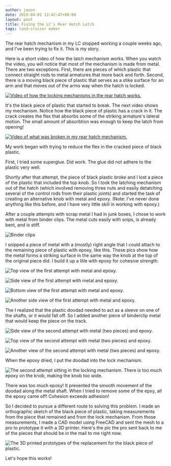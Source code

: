 ```yaml
---
author: jason
date: 2019-04-01 13:42:47+00:00
layout: post
title: Fixing the LC's Rear Hatch Latch
tags: land-cruiser maker
---
```


The rear hatch mechanism in my LC stopped working a couple weeks ago, and I've been trying to fix it.  This is my story.

Here is a short video of how the latch mechanism works.  When you watch the video, you will notice that most of the mechanism is made from metal.  There are two exceptions.  First, there are pieces of which plastic that connect straight rods to metal armatures that more back and forth.  Second, there is a moving black piece of plastic that serves as a stike surface for an arm and that moves out of the arms way when the hatch is locked.

[![Video of how the locking mechanisms in the rear hatch works.](http://i3.ytimg.com/vi/ax2ErZWEljY/hqdefault.jpg)](https://youtu.be/ax2ErZWEljY)

It's the black piece of plastic that started to break.  The next video shows my mechanism.  Notice how the black piece of plastic has a crack in it.  The crack creates the flex that absorbs some of the striking armature's lateral motion.  The small amount of absorbtion was enough to keep the latch from opening!

[![Video of what was broken in my rear hatch mechanism.](http://i3.ytimg.com/vi/8NzyHHsZVJg/maxresdefault.jpg)](https://www.youtube.com/watch?v=8NzyHHsZVJg)

My work began with trying to reduce the flex in the cracked piece of black plastic.

First, I tried some superglue.  Did work.  The glue did not adhere to the plastic very well.

Shortly after that attempt, the piece of black plastic broke and I lost a piece of the plastic that included the top knob.  So I took the latching mechanism out of the hatch (which involved removing three nuts and easily detatching several of the control rods from their plastic joints) and started the task of creating an alternative knob with metal and epoxy.  (Note:  I've never done anything like this before, and I have very little skill in working with epoxy.)

After a couple attempts with scrap metal I had in junk boxes, I chose to work with metal from binder clips.  The metal cuts easily with snips, is already bent, and is stiff.

![Binder clips](/assets/images/binderclips.png)



I snipped a piece of metal with a (mostly) right angle that I could attach to the remaining piece of plastic with epoxy, like this.  These pics show how the metal forms a striking surface in the same way the knob at the top of the original piece did.  I build it up a litle with epoxy for cohesive strength.

![Top view of the first attempt with metal and epoxy.](/assets/images/doodad-addedmetal1-cropped.png)

![Side view of the first attempt with metal and epoxy.](/assets/images/doodad-addedmetal2-cropped.png)

![Bottom view of the first attempt with metal and epoxy.](/assets/images/doodad-addedmetal3-cropped.png)

![Another side view of the first attempt with metal and epoxy.](/assets/images/doodad-addedmetal4-cropped.png)

The I realized that the plastic doodad needed to act as a sleeve on one of the shafts, or it would fall off.  So I added another piece of binderclip metal that would keep the piece on the track.

![Side view of the second attempt with metal (two pieces) and epoxy.](/assets/images/doodad-addedepoxy1-cropped.png)

![Top view of the second attempt with metal (two pieces) and epoxy.](/assets/images/doodad-addedepoxy2-cropped.png)

![Another view of the second attempt with metal (two pieces) and epoxy.](/assets/images/dodad-pic1.png)

When the epoxy dried, I put the doodad into the lock mechanism.

![The second attempt sitting in the locking mechanism.  There is too much epoxy on the knob, making the knob too wide.](/assets/images/doodad-in-mechanism.png)

There was too much epoxy!  It prevented the smooth movement of the doodad along the metal shaft.  When I tried to remove some of the epxy, all the epoxy came off!  Cohesion exceeds adhesion!

So I decided to pursue a different route to solving this problem.  I made an orthographic sketch of the black piece of plastic, taking measurements from the piece that remained and from the lock mechanism.  From those measurements, I made a CAD model using FreeCAD and sent the mesh to a pro to prototype it with a 3D printer.  Here's the pic the pro sent back to me of the pieces that should be in the mail to me right now.

![The 3D printed prototypes of the replacement for the black piece of plastic.](/assets/images/doodads-printed.jpeg)

Let's hope this works!
